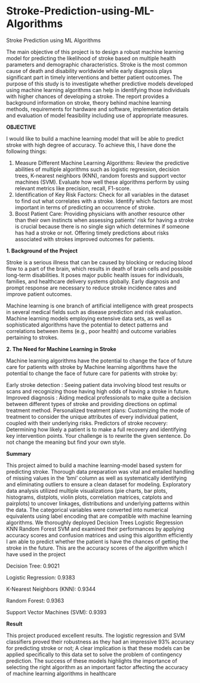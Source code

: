 # Stroke-Prediction-using-ML-Algorithms

Stroke Prediction using ML Algorithms

The main objective of this project is to design a robust machine learning model for predicting the likelihood of stroke based on multiple health parameters and demographic characteristics. Stroke is the most common cause of death and disability worldwide while early diagnosis plays significant part in timely interventions and better patient outcomes. The purpose of this study is to investigate whether predictive models developed using machine learning algorithms can help in identifying those individuals with higher chances of developing a stroke. The report provides a background information on stroke, theory behind machine learning methods, requirements for hardware and software, implementation details and evaluation of model feasibility including use of appropriate measures.

**OBJECTIVE**

I would like to build a machine learning model that will be able to predict stroke with high degree of accuracy. To achieve this, I have done the following things:

1. Measure Different Machine Learning Algorithms:
Review the predictive abilities of multiple algorithms such as logistic regression, decision trees, K-nearest neighbors (KNN), random forests and support vector machines (SVM).
Evaluate how well these algorithms perform by using relevant metrics like precision, recall, F1-score.
2. Identification of Key Risk Factors:
Check for all variables in the dataset to find out what correlates with a stroke.
Identify which factors are most important in terms of predicting an occurrence of stroke.
3. Boost Patient Care:
Providing physicians with another resource other than their own instincts when assessing patients’ risk for having a stroke is crucial because there is no single sign which determines if someone has had a stroke or not.
Offering timely predictions about risks associated with strokes improved outcomes for patients.

**1. Background of the Project**

Stroke is a serious illness that can be caused by blocking or reducing blood flow to a part of the brain, which results in death of brain cells and possible long-term disabilities. It poses major public health issues for individuals, families, and healthcare delivery systems globally. Early diagnosis and prompt response are necessary to reduce stroke incidence rates and improve patient outcomes.

Machine learning is one branch of artificial intelligence with great prospects in several medical fields such as disease prediction and risk evaluation. Machine learning models employing extensive data sets, as well as sophisticated algorithms have the potential to detect patterns and correlations between items (e.g., poor health) and outcome variables pertaining to strokes.

**2. The Need for Machine Learning in Stroke**

Machine learning algorithms have the potential to change the face of future care for patients with stroke by Machine learning algorithms have the potential to change the face of future care for patients with stroke by:

Early stroke detection : Seeing patient data involving blood test results or scans and recognizing those having high odds of having a stroke in future.
Improved diagnosis : Aiding medical professionals to make quite a decision between different types of stroke and providing directions on optimal treatment method.
Personalized treatment plans: Customizing the mode of treatment to consider the unique attributes of every individual patient, coupled with their underlying risks.
Predictors of stroke recovery: Determining how likely a patient is to make a full recovery and identifying key intervention points. Your challenge is to rewrite the given sentence. Do not change the meaning but find your own style.

**Summary**

This project aimed to build a machine learning-model based system for predicting stroke. Thorough data preparation was vital and entailed handling of missing values in the ‘bmi’ column as well as systematically identifying and eliminating outliers to ensure a clean dataset for modeling. Exploratory data analysis utilized multiple visualizations (pie charts, bar plots, histograms, distplots, violin plots, correlation matrices, catplots and pairplots) to uncover linkages, distributions and underlying patterns within the data.  The categorical variables were converted into numerical equivalents using label encoding that are compatible with machine learning algorithms.  We thoroughly deployed Decision Trees Logistic Regression KNN Random Forest SVM and examined their performances by applying accuracy scores and confusion matrices and using this algorithm efficiently I am able to predict whether the patient is have the chances of getting the stroke in the future. This are the accuracy scores of the algorithm which I have used in the project

Decision Tree: 0.9021

Logistic Regression: 0.9383

K-Nearest Neighbors (KNN): 0.9344

Random Forest: 0.9363

Support Vector Machines (SVM): 0.9393


**Result**

This project produced excellent results. The logistic regression and SVM classifiers proved their robustness as they had an impressive 93% accuracy for predicting stroke or not; A clear implication is that these models can be applied specifically to this data set to solve the problem of contingency prediction. The success of these models highlights the importance of selecting the right algorithm as an important factor affecting the accuracy of machine learning algorithms in healthcare
